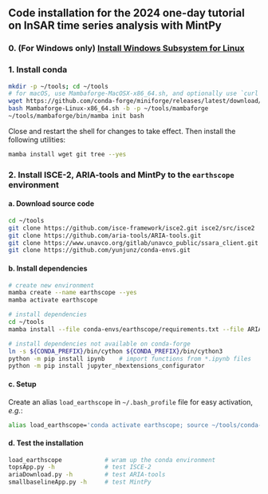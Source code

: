 ## Code installation for the 2024 one-day tutorial on InSAR time series analysis with MintPy

### 0. (For Windows only) [Install Windows Subsystem for Linux](../docs/wsl.md)

### 1. Install conda

```bash
mkdir -p ~/tools; cd ~/tools
# for macOS, use Mambaforge-MacOSX-x86_64.sh, and optionally use `curl -L -O https://...` syntax to download
wget https://github.com/conda-forge/miniforge/releases/latest/download/Mambaforge-Linux-x86_64.sh
bash Mambaforge-Linux-x86_64.sh -b -p ~/tools/mambaforge
~/tools/mambaforge/bin/mamba init bash
```

Close and restart the shell for changes to take effect. Then install the following utilities:

```bash
mamba install wget git tree --yes
```

### 2. Install ISCE-2, ARIA-tools and MintPy to the `earthscope` environment

#### a. Download source code

```bash
cd ~/tools
git clone https://github.com/isce-framework/isce2.git isce2/src/isce2
git clone https://github.com/aria-tools/ARIA-tools.git
git clone https://www.unavco.org/gitlab/unavco_public/ssara_client.git utils/SSARA
git clone https://github.com/yunjunz/conda-envs.git
```

#### b. Install dependencies

```bash
# create new environment
mamba create --name earthscope --yes
mamba activate earthscope

# install dependencies
cd ~/tools
mamba install --file conda-envs/earthscope/requirements.txt --file ARIA-tools/requirements.txt --yes

# install dependencies not available on conda-forge
ln -s ${CONDA_PREFIX}/bin/cython ${CONDA_PREFIX}/bin/cython3
python -m pip install ipynb    # import functions from *.ipynb files
python -m pip install jupyter_nbextensions_configurator
```

#### c. Setup

Create an alias `load_earthscope` in `~/.bash_profile` file for easy activation, _e.g._:

```bash
alias load_earthscope='conda activate earthscope; source ~/tools/conda-envs/earthscope/config.rc'
```

#### d. Test the installation

```bash
load_earthscope            # wram up the conda environment
topsApp.py -h              # test ISCE-2
ariaDownload.py -h         # test ARIA-tools
smallbaselineApp.py -h     # test MintPy
```
